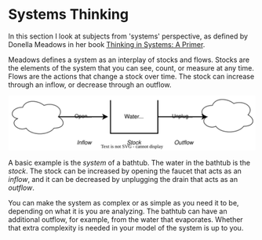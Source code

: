 # Systems Thinking

In this section I look at subjects from 'systems' perspective, as defined by
Donella Meadows in her book
[Thinking in Systems: A Primer](https://www.google.com/search?q=thinking+in+systems).

Meadows defines a system as an interplay of stocks and flows. Stocks are the
elements of the system that you can see, count, or measure at any time. Flows
are the actions that change a stock over time. The stock can increase through
an inflow, or decrease through an outflow.

![bathtub system](../images/bathtub_system.svg)

A basic example is the *system* of a bathtub. The water in the bathtub is the
*stock*. The stock can be increased by opening the faucet that acts as an
*inflow*, and it can be decreased by unplugging the drain that acts as an
*outflow*.

You can make the system as complex or as simple as you need it to be, depending
on what it is you are analyzing. The bathtub can have an additional outflow,
for example, from the water that evaporates. Whether that extra complexity is
needed in your model of the system is up to you.
